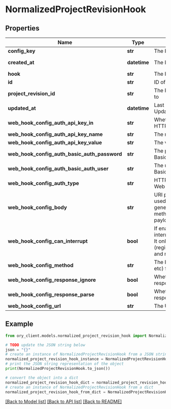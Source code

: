 # NormalizedProjectRevisionHook


## Properties

Name | Type | Description | Notes
------------ | ------------- | ------------- | -------------
**config_key** | **str** | The Hooks Config Key | 
**created_at** | **datetime** | The Project&#39;s Revision Creation Date | [optional] [readonly] 
**hook** | **str** | The Hook Type | 
**id** | **str** | ID of the entry | [optional] 
**project_revision_id** | **str** | The Revision&#39;s ID this schema belongs to | [optional] 
**updated_at** | **datetime** | Last Time Project&#39;s Revision was Updated | [optional] [readonly] 
**web_hook_config_auth_api_key_in** | **str** | Whether to send the API Key in the HTTP Header or as a HTTP Cookie | [optional] 
**web_hook_config_auth_api_key_name** | **str** | The name of the api key | [optional] 
**web_hook_config_auth_api_key_value** | **str** | The value of the api key | [optional] 
**web_hook_config_auth_basic_auth_password** | **str** | The password to be sent in the HTTP Basic Auth Header | [optional] 
**web_hook_config_auth_basic_auth_user** | **str** | The username to be sent in the HTTP Basic Auth Header | [optional] 
**web_hook_config_auth_type** | **str** | HTTP Auth Method to use for the Web-Hook | [optional] 
**web_hook_config_body** | **str** | URI pointing to the JsonNet template used for Web-Hook payload generation. Only used for those HTTP methods, which support HTTP body payloads. | [optional] 
**web_hook_config_can_interrupt** | **bool** | If enabled allows the web hook to interrupt / abort the self-service flow. It only applies to certain flows (registration/verification/login/settings) and requires a valid response format. | [optional] 
**web_hook_config_method** | **str** | The HTTP method to use (GET, POST, etc) for the Web-Hook | [optional] 
**web_hook_config_response_ignore** | **bool** | Whether to ignore the Web Hook response | [optional] 
**web_hook_config_response_parse** | **bool** | Whether to parse the Web Hook response | [optional] 
**web_hook_config_url** | **str** | The URL the Web-Hook should call | [optional] 

## Example

```python
from ory_client.models.normalized_project_revision_hook import NormalizedProjectRevisionHook

# TODO update the JSON string below
json = "{}"
# create an instance of NormalizedProjectRevisionHook from a JSON string
normalized_project_revision_hook_instance = NormalizedProjectRevisionHook.from_json(json)
# print the JSON string representation of the object
print(NormalizedProjectRevisionHook.to_json())

# convert the object into a dict
normalized_project_revision_hook_dict = normalized_project_revision_hook_instance.to_dict()
# create an instance of NormalizedProjectRevisionHook from a dict
normalized_project_revision_hook_from_dict = NormalizedProjectRevisionHook.from_dict(normalized_project_revision_hook_dict)
```
[[Back to Model list]](../README.md#documentation-for-models) [[Back to API list]](../README.md#documentation-for-api-endpoints) [[Back to README]](../README.md)


